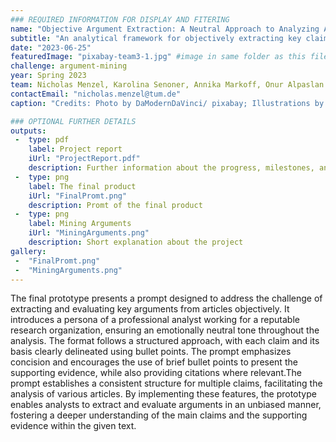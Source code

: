 ```yaml
---
### REQUIRED INFORMATION FOR DISPLAY AND FITERING
name: "Objective Argument Extraction: A Neutral Approach to Analyzing Articles"
subtitle: "An analytical framework for objectively extracting key claims from articles and evaluating their logical coherence and supporting evidence."
date: "2023-06-25"
featuredImage: "pixabay-team3-1.jpg" #image in same folder as this file
challenge: argument-mining
year: Spring 2023
team: Nicholas Menzel, Karolina Senoner, Annika Markoff, Onur Alpaslan
contactEmail: "nicholas.menzel@tum.de"
caption: "Credits: Photo by DaModernDaVinci/ pixabay; Illustrations by the students"

### OPTIONAL FURTHER DETAILS
outputs:
 -  type: pdf
    label: Project report
    iUrl: "ProjectReport.pdf"
    description: Further information about the progress, milestones, and roadblocks.
 -  type: png
    label: The final product
    iUrl: "FinalPromt.png"
    description: Promt of the final product
 -  type: png
    label: Mining Arguments
    iUrl: "MiningArguments.png"
    description: Short explanation about the project
gallery:
 -  "FinalPromt.png"
 -  "MiningArguments.png"
---
```


The final prototype presents a prompt designed to address the challenge of extracting and
evaluating key arguments from articles objectively. It introduces a persona of a professional
analyst working for a reputable research organization, ensuring an emotionally neutral tone
throughout the analysis. The format follows a structured approach, with each claim and its basis
clearly delineated using bullet points. The prompt emphasizes concision and encourages the use
of brief bullet points to present the supporting evidence, while also providing citations where
relevant.The prompt establishes a consistent structure for multiple claims, facilitating the analysis
of various articles. By implementing these features, the prototype enables analysts to extract and
evaluate arguments in an unbiased manner, fostering a deeper understanding of the main claims
and the supporting evidence within the given text.